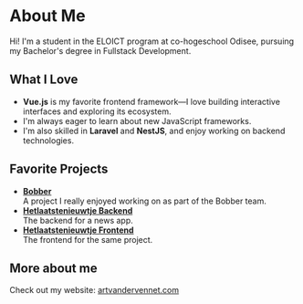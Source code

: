 # About Me

Hi! I'm a student in the ELOICT program at co-hogeschool Odisee, pursuing my Bachelor's degree in Fullstack Development.

## What I Love

- **Vue.js** is my favorite frontend framework—I love building interactive interfaces and exploring its ecosystem.
- I'm always eager to learn about new JavaScript frameworks.
- I'm also skilled in **Laravel** and **NestJS**, and enjoy working on backend technologies.

## Favorite Projects

- **[Bobber](https://github.com/bobber-app/bobber)**  
  A project I really enjoyed working on as part of the Bobber team.
- **[Hetlaatstenieuwtje Backend](https://github.com/artvandervennet/hetlaatstenieuwtje-backend)**  
  The backend for a news app.
- **[Hetlaatstenieuwtje Frontend](https://github.com/artvandervennet/hetlaatstenieuwtje-frontend)**  
  The frontend for the same project.

## More about me

Check out my website: [artvandervennet.com](https://artvandervennet.com)
